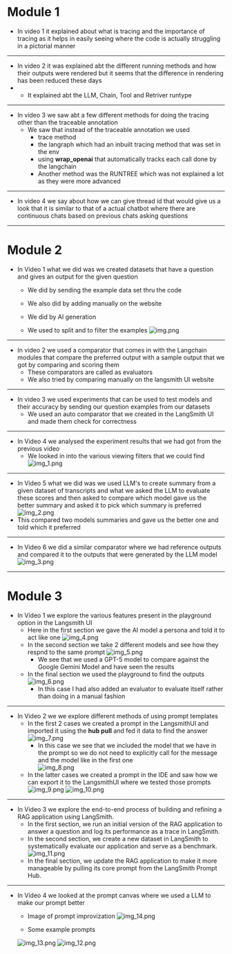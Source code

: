 # Module 1

* In video 1 it explained about what is tracing and the importance of tracing as it helps in easily seeing where the code is actually struggling in a pictorial manner
---
* In video 2 it was explained abt the different running methods and how their outputs were rendered but it seems that the difference in rendering has been reduced these days
* * It explained abt the LLM, Chain, Tool and Retriver runtype
---
* In video 3 we saw abt a few different methods for doing the tracing other than the traceable annotation
  * We saw that instead of the traceable annotation we used
    * trace method 
    * the langraph which had an inbuilt tracing method that was set in the env
    * using <b>wrap_openai</b> that automatically tracks each call done by the langchain 
    * Another method was the RUNTREE which was not explained a lot as they were more advanced
---
* In video 4 we say about how we can give thread id that would give us a look that it is similar to that of a actual chatbot where there are continuous chats based on previous chats asking questions
---

# Module 2

* In Video 1 what we did was we created datasets that have a question and gives an output for the given question
  * We did by sending the example data set thru the code
  * We also did by adding manually on the website
  * We did by AI generation
  
  * We used to split and to filter the examples 
  ![img.png](img.png)

---

* In video 2 we used a comparator that comes in with the Langchain modules that compare the preferred output with a sample output that we got by comparing and scoring them
  * These comparators are called as evaluators
  * We also tried by comparing manually on the langsmith UI website

---

* In video 3 we used experiments that can be used to test models and their accuracy by sending our question examples from our datasets
  * We used an auto comparator that we created in the LangSmith UI and made them check for correctness

---

* In Video 4 we analysed the experiment results that we had got from the previous video
  * We looked in into the various viewing filters that we could find
  ![img_1.png](img_1.png)

---

* In Video 5 what we did was we used LLM's to create summary from a given dataset of transcripts and what we asked the LLM to evaluate these scores and then asked to compare which model gave us the better summary and asked it to pick which summary is preferred
  ![img_2.png](img_2.png)
* This compared two models summaries and gave us the better one and told which it preferred

---

* In Video 6 we did a similar comparator where we had reference outputs and compared it to the outputs that were generated by the LLM model
  ![img_3.png](img_3.png)

---

# Module 3

* In Video 1 we explore the various features present in the playground option in the Langsmith UI
  * Here in the first section we gave the AI model a persona and told it to act like one
  ![img_4.png](img_4.png)
  * In the second section we take 2 different models and see how they respnd to the same prompt
  ![img_5.png](img_5.png)
    * We see that we used a GPT-5 model to compare against the Google Gemini Model and have seen the results
  * In the final section we used the playground to find the outputs
  ![img_6.png](img_6.png)
    * In this case I had also added an evaluator to evaluate itself rather than doing in a manual fashion
---

* In Video 2 we we explore different methods of using prompt templates
  * In the first 2 cases we created a prompt in the LangsmithUI and imported it using the **hub pull** and fed it data to find the answer
    ![img_7.png](img_7.png)
      * In this case we see that we included the model that we have in the prompt so we do not need to explicitly call for the message and the model like in the first one   
    ![img_8.png](img_8.png)
  * In the latter cases we created a prompt in the IDE and saw how we can export it to the LangsmithUI where we tested those prompts
    ![img_9.png](img_9.png)
    ![img_10.png](img_10.png)

---

* In Video 3 we explore the end-to-end process of building and refining a RAG application using LangSmith.
  * In the first section, we run an initial version of the RAG application to answer a question and log its performance as a trace in LangSmith.
  * In the second section, we create a new dataset in LangSmith to systematically evaluate our application and serve as a benchmark.
    ![img_11.png](img_11.png)
  * In the final section, we update the RAG application to make it more manageable by pulling its core prompt from the LangSmith Prompt Hub.

---

* In Video 4 we looked at the prompt canvas where we used a LLM to make our prompt better
  
  * Image of prompt improvization
  ![img_14.png](img_14.png)
  
  * Some example prompts

  ![img_13.png](img_13.png)
  ![img_12.png](img_12.png)